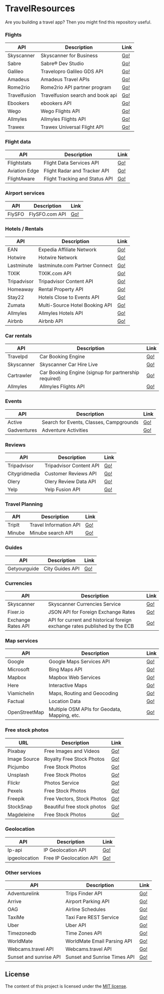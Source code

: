 # TravelResources

Are you building a travel app? Then you might find this repository useful.

### Flights

| API          | Description                      | Link                                                              |
| ------------ | -------------------------------- | ----------------------------------------------------------------- |
| Skyscanner   | Skyscanner for Business          | [Go!](https://skyscanner.github.io/slate/#api-documentation)      |
| Sabre        | Sabre® Dev Studio                | [Go!](https://developer.sabre.com/docs/read/REST_APIs)            |
| Galileo      | Travelopro Galileo GDS API       | [Go!](https://www.travelopro.com/galileo-gds-api-integration.php) |
| Amadeus      | Amadeus Travel APIs              | [Go!](https://developers.amadeus.com)                             |
| Rome2rio     | Rome2rio API partner program     | [Go!](https://www.rome2rio.com/documentation/)                    |
| Travelfusion | Travelfusion search and book api | [Go!](http://xmldocs.travelfusion.com/home/search-and-book-api)   |
| Ebookers     | ebookers API                     | [Go!](https://www.ebookers.com/p/network-affiliate)               |
| Wego         | Wego Flights API                 | [Go!](http://support.wan.travel/hc/en-us/articles/200191669)      |
| Allmyles     | Allmyles Flights API             | [Go!](http://docs.allmyles.apiary.io/#)                           |
| Trawex       | Trawex Universal Flight API      | [Go!](https://www.trawex.com/flight-api.php)                      |

### Flight data

| API           | Description                    | Link                                                           |
| ------------- | ------------------------------ | -------------------------------------------------------------- |
| Flightstats   | Flight Data Services API       | [Go!](https://developer.flightstats.com/api-docs/airports/v1)  |
| Aviation Edge | Flight Radar and Tracker API   | [Go!](https://aviation-edge.com/flight-radar-and-tracker-api/) |
| FlightAware   | Flight Tracking and Status API | [Go!](https://flightaware.com/commercial/flightxml/)           |

### Airport services

| API    | Description    | Link                                           |
| ------ | -------------- | ---------------------------------------------- |
| FlySFO | FlySFO.com API | [Go!](http://www.flysfo.com/api-documentation) |

### Hotels / Rentals

| API         | Description                    | Link                                                      |
| ----------- | ------------------------------ | --------------------------------------------------------- |
| EAN         | Expedia Affiliate Network      | [Go!](https://developer.expediapartnersolutions.com/)     |
| Hotwire     | Hotwire Network                | [Go!](http://developer.hotwire.com/)                      |
| Lastminute  | lastminute.com Partner Connect | [Go!](http://connect.lastminute.com/Developer)            |
| TIXIK       | TIXIK.com API                  | [Go!](http://www.tixik.com/info/api/)                     |
| Tripadvisor | Tripadvisor Content API        | [Go!](https://developer-tripadvisor.com/content-api/)     |
| Homeaway    | Rental Property API            | [Go!](https://www.homeaway.com/platform/developer-api)    |
| Stay22      | Hotels Close to Events API     | [Go!](https://www.stay22.com/docs)                        |
| Zumata      | Multi-Source Hotel Booking API | [Go!](https://www.zumata.com/travel-solutions/hotel-api/) |
| Allmyles    | Allmyles Hotels API            | [Go!](http://docs.allmyles.apiary.io/#)                   |
| Airbnb      | Airbnb API                     | [Go!](https://www.airbnb.co.uk/partner)                   |

### Car rentals

| API        | Description                                          | Link                                              |
| ---------- | ---------------------------------------------------- | ------------------------------------------------- |
| Travelpd   | Car Booking Engine                                   | [Go!](http://www.travelpd.com/car-booking-engine) |
| Skyscanner | Skyscanner Car Hire Live                             | [Go!](https://skyscanner.github.io/slate/)        |
| Cartrawler | Car Booking Engine (signup for partnership required) | [Go!](https://www.cartrawler.com/ct/)             |
| Allmyles   | Allmyles Flights API                                 | [Go!](https://allmyles.docs.apiary.io/)           |

### Events

| API         | Description                             | Link                                                      |
| ----------- | --------------------------------------- | --------------------------------------------------------- |
| Active      | Search for Events, Classes, Campgrounds | [Go!](http://developer.active.com/)                       |
| Gadventures | Adventure Activities                    | [Go!](https://developers.gadventures.com/docs/index.html) |

### Reviews

| API           | Description             | Link                                                                       |
| ------------- | ----------------------- | -------------------------------------------------------------------------- |
| Tripadvisor   | Tripadvisor Content API | [Go!](https://developer-tripadvisor.com/content-api/)                      |
| Citygridmedia | Customer Reviews API    | [Go!](https://citygridmedia.atlassian.net/wiki/spaces/citygridv2/overview) |
| Olery         | Olery Review Data API   | [Go!](http://www.olery.com/api/)                                           |
| Yelp          | Yelp Fusion API         | [Go!](https://www.yelp.com/developers/documentation/v3)                    |

### Travel Planning

| API    | Description            | Link                                    |
| ------ | ---------------------- | --------------------------------------- |
| TripIt | Travel Information API | [Go!](https://www.tripit.com/developer) |
| Minube | Minube search API      | [Go!](http://papi.minube.com/docs/)     |

### Guides

| API          | Description     | Link                                 |
| ------------ | --------------- | ------------------------------------ |
| Getyourguide | City Guides API | [Go!](https://api.getyourguide.com/) |

### Currencies

| API                | Description                                                                | Link                                                  |
| ------------------ | -------------------------------------------------------------------------- | ----------------------------------------------------- |
| Skyscanner         | Skyscanner Currencies Service                                              | [Go!](https://skyscanner.github.io/slate/#currencies) |
| Fixer.io           | JSON API for Foreign Exchange Rates                                        | [Go!](http://fixer.io/)                               |
| Exchange Rates API | API for current and historical foreign exchange rates published by the ECB | [Go!](https://exchangeratesapi.io/)                   |

### Map services

| API           | Description                                  | Link                                                                  |
| ------------- | -------------------------------------------- | --------------------------------------------------------------------- |
| Google        | Google Maps Services API                     | [Go!](https://cloud.google.com/maps-platform/)                        |
| Microsoft     | Bing Maps API                                | [Go!](https://www.microsoft.com/en-us/maps/choose-your-bing-maps-api) |
| Mapbox        | Mapbox Web Services                          | [Go!](https://docs.mapbox.com/api/)                                   |
| Here          | Interactive Maps                             | [Go!](https://developer.here.com/develop/javascript-api)              |
| Viamichelin   | Maps, Routing and Geocoding                  | [Go!](https://api.viamichelin.com/)                                   |
| Factual       | Location Data                                | [Go!](https://developer.factual.com/docs/places-overview)             |
| OpenStreetMap | Multiple OSM APIs for Geodata, Mapping, etc. | [Go!](https://wiki.openstreetmap.org/wiki/API)                        |

### Free stock photos

| URL          | Description                 | Link                                           |
| ------------ | --------------------------- | ---------------------------------------------- |
| Pixabay      | Free Images and Videos      | [Go!](https://pixabay.com/)                    |
| Image Source | Royalty Free Stock Photos   | [Go!](http://www.imagesource.com/royalty-free) |
| Picjumbo     | Free Stock Photos           | [Go!](https://picjumbo.com/)                   |
| Unsplash     | Free Stock Photos           | [Go!](https://unsplash.com/)                   |
| Flickr       | Photos Service              | [Go!](https://www.flickr.com/services/api/)    |
| Pexels       | Free Stock Photos           | [Go!](https://www.pexels.com/)                 |
| Freepik      | Free Vectors, Stock Photos  | [Go!](https://www.freepik.com/)                |
| StockSnap    | Beautiful free stock photos | [Go!](https://stocksnap.io/)                   |
| Magdeleine   | Free Stock Photos           | [Go!](https://magdeleine.co/)                  |

### Geolocation

| API           | Description             | Link                             |
| ------------- | ----------------------- | -------------------------------- |
| Ip-api        | IP Geolocation API      | [Go!](http://ip-api.com/docs/)   |
| ipgeolocation | Free IP Geolocation API | [Go!](https://ipgeolocation.io/) |

### Other services

| API                    | Description                  | Link                                                  |
| ---------------------- | ---------------------------- | ----------------------------------------------------- |
| Adventurelink          | Trips Finder API             | [Go!](http://api.adventurelink.com/)                  |
| Arrive                 | Airport Parking API          | [Go!](http://developer.parkwhiz.com/)                 |
| OAG                    | Airline Schedules            | [Go!](http://www.oag.com/schedules/schedulesondemand) |
| TaxiMe                 | Taxi Fare REST Service       | [Go!](http://www.taxime.com/developers/)              |
| Uber                   | Uber API                     | [Go!](https://developer.uber.com/)                    |
| Timezonedb             | Time Zones API               | [Go!](https://timezonedb.com/api)                     |
| WorldMate              | WorldMate Email Parsing API  | [Go!](https://developers.worldmate.com/)              |
| Webcams.travel API     | Webcams.travel API           | [Go!](http://www.webcams.travel/developers/)          |
| Sunset and sunrise API | Sunset and Sunrise Times API | [Go!](http://sunrise-sunset.org/api)                  |

## License

The content of this project is licensed under the [MIT license](http://opensource.org/licenses/mit-license.php).
